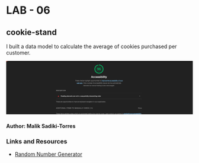 # LAB - 06


## cookie-stand

I built a data model to calculate the average of cookies purchased per customer.



![UpdatedLighthouse](lighthouse.png)

#### Author: Malik Sadiki-Torres


### Links and Resources

* [Random Number Generator](https://developer.mozilla.org/en-US/docs/Web/JavaScript/Reference/Global_Objects/Math/random)

